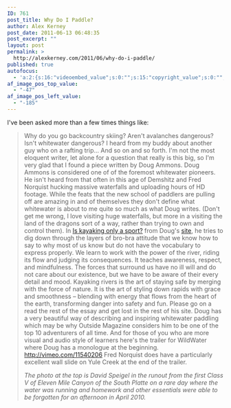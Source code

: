 ```yaml
---
ID: 761
post_title: Why Do I Paddle?
author: Alex Kerney
post_date: 2011-06-13 06:48:35
post_excerpt: ""
layout: post
permalink: >
  http://alexkerney.com/2011/06/why-do-i-paddle/
published: true
autofocus:
  - 'a:2:{s:16:"videoembed_value";s:0:"";s:15:"copyright_value";s:0:"";}'
af_image_pos_top_value:
  - "-47"
af_image_pos_left_value:
  - "-185"
---
```

I've been asked more than a few times things like: 
> Why do you go backcountry skiing? Aren't avalanches dangerous? Isn't whitewater dangerous? I heard from my buddy about another guy who on a rafting trip... And so on and so forth. I'm not the most eloquent writer, let alone for a question that really is this big, so I'm very glad that I found a piece written by Doug Ammons. Doug Ammons is considered one of of the foremost whitewater pioneers. He isn't heard from that often in this age of Demshitz and Fred Norquist hucking massive waterfalls and uploading hours of HD footage. While the feats that the new school of paddlers are pulling off are amazing in and of themselves they don't define what whitewater is about to me quite so much as what Doug writes. (Don't get me wrong, I love visiting huge waterfalls, but more in a visiting the land of the dragons sort of a way, rather than trying to own and control them). In <a title="Is kayaking only a sport" href="http://www.dougammons.com/is-kayaking-only-a-sport.html" target="_blank">Is kayaking only a sport?</a> from Doug's <a title="www.dougammons.com" href="http://www.dougammons.com/" target="_blank">site</a>, he tries to dig down through the layers of bro-bra attitude that we know how to say to why most of us know but do not have the vocabulary to express properly. 
> We learn to work with the power of the river, riding its flow and judging its consequences. It teaches awareness, respect, and mindfulness. The forces that surround us have no ill will and do not care about our existence, but we have to be aware of their every detail and mood. Kayaking rivers is the art of staying safe by merging with the force of nature. It is the art of styling down rapids with grace and smoothness – blending with energy that flows from the heart of the earth, transforming danger into safety and fun. Please go on a read the rest of the essay and get lost in the rest of his site. Doug has a very beautiful way of describing and inspiring whitewater paddling which may be why Outside Magazine considers him to be one of the top 10 adventurers of all time. And for those of you who are more visual and audio style of learners here's the trailer for WildWater where Doug has a monologue at the beginning. http://vimeo.com/11540206 Fred Norquist does have a particularly excellent wall slide on Yule Creek at the end of the trailer.     <address>
  The photo at the top is David Speigel in the runout from the first Class V of Eleven Mile Canyon of the South Platte on a rare day where the water was running and homework and other essentials were able to be forgotten for an afternoon in April 2010.
</address>